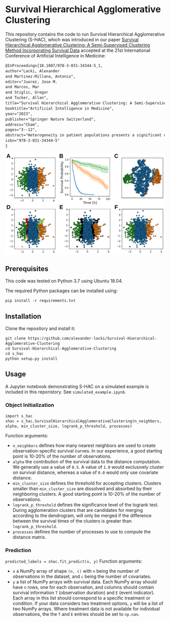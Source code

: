 # Survival Hierarchical Agglomerative Clustering
This repository contains the code to run Survival Hierarchical Agglomerative Clustering (S-HAC), which was introduced in our paper [Survival Hierarchical Agglomerative Clustering: A Semi-Supervised Clustering Method Incorporating Survival Data](https://doi.org/10.1007/978-3-031-34344-5_1) accepted at the 21st International Conference of Artificial Intelligence in Medicine:

```latex
@InProceedings{10.1007/978-3-031-34344-5_1,
author="Lacki, Alexander
and Martinez-Millana, Antonio",
editor="Juarez, Jose M.
and Marcos, Mar
and Stiglic, Gregor
and Tucker, Allan",
title="Survival Hierarchical Agglomerative Clustering: A Semi-Supervised Clustering Method Incorporating Survival Data",
booktitle="Artificial Intelligence in Medicine",
year="2023",
publisher="Springer Nature Switzerland",
address="Cham",
pages="3--12",
abstract="Heterogeneity in patient populations presents a significant challenge for healthcare professionals, as different sub-populations may require individualized therapeutic approaches. To address this issue, clustering algorithms are often employed that identify patient groups with homogeneous characteristics. Clustering algorithms are mainly unsupervised, resulting in clusters that are biologically meaningful, but not necessarily correlated with a clinical or therapeutical outcome of interest.",
isbn="978-3-031-34344-5"
}
```

![](image.png)

## Prerequisites
This code was tested on Python 3.7 using Ubuntu 18.04. 

The required Python packages can be installed using:
``` 
pip install -r requirements.txt
```

## Installation
Clone the repository and install it:
```
git clone https://github.com/alexander-lacki/Survival-Hierarchical-Agglomerative-Clustering
cd Survival-Hierarchical-Agglomerative-Clustering
cd s_hac
python setup.py install
```

## Usage
A Jupyter notebook demonstrating S-HAC on a simulated example is included in this reporistory. See `simulated_example.ipynb`.

### Object Initialization
```
import s_hac
shac = s_hac.SurvivalHierarchicalAgglomerativeClustering(n_neighbors, alpha, min_cluster_size, logrank_p_threshold, processes)
```
Function arguments:
- `n_neighbors` defines how many nearest neighbors are used to create observation-specific survival curves. In our experience, a good starting point is 10-20% of the number of observations.
- `alpha` the contribution of the survival data to the distance computation. We generally use a value of `0.5`. A value of `1.0` would exclusively cluster on survival distance, whereas a value of `0.0` would only use covariate distance.
- `min_cluster_size` defines the threshold for accepting clusters. Clusters smaller than `min_cluster_size` are dissolved and absorbed by their neighboring clusters. A good starting point is 10-20% of the number of observations.
- `logrank_p_threshold` defines the significance level of the logrank test. During agglomeration clusters that are candidates for merging according to the dendrogram, will only be merged if the difference between the survival times of the clusters is greater than `logrank_p_threshold`.
- `processes` defines the number of processes to use to compute the distance matrix.

### Prediction
```predicted_labels = shac.fit_predict(x, y)```
Function arguments:
- `x` a NumPy array of shape `(n, c)` with `n` being the number of observations in the dataset, and `c` being the number of covariates.
- `y` a list of NumPy arrays with survival data. Each NumPy array should have `n` rows, one for each observation, and columns should contain survival information `T` (observation duration) and `E` (event indicator). Each array in this list should correspond to a specific treatment or condition. If your data considers two treatment options, `y` will be a list of two NumPy arrays. Where treatment data is not available for individual observations, the the `T` and `E` entries should be set to `np.nan`.
